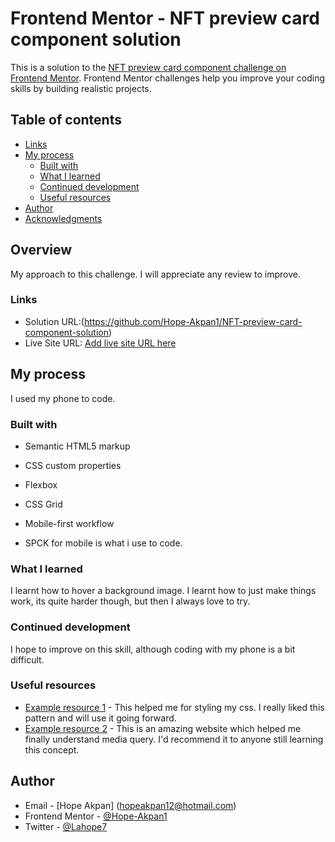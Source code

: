 # Frontend Mentor - NFT preview card component solution

This is a solution to the [NFT preview card component challenge on Frontend Mentor](https://www.frontendmentor.io/challenges/nft-preview-card-component-SbdUL_w0U). Frontend Mentor challenges help you improve your coding skills by building realistic projects. 

## Table of contents

  - [Links](#links)
- [My process](#my-process)
  - [Built with](#built-with)
  - [What I learned](#what-i-learned)
  - [Continued development](#continued-development)
  - [Useful resources](#useful-resources)
- [Author](#author)
- [Acknowledgments](#acknowledgments)


## Overview
My approach to this challenge.
I will appreciate any review to improve.


### Links

- Solution URL:(https://github.com/Hope-Akpan1/NFT-preview-card-component-solution)
- Live Site URL: [Add live site URL here](https://your-live-site-url.com)

## My process
I used my phone to code.

### Built with

- Semantic HTML5 markup
- CSS custom properties
- Flexbox
- CSS Grid
- Mobile-first workflow

- SPCK for mobile is what i use to code.

### What I learned


I learnt how to hover a background image.
I learnt how to just make things work, its quite harder though, but then I always love to try.



### Continued development
I hope to improve on this skill, although coding with my phone is a bit difficult.



### Useful resources

- [Example resource 1](https://developer.mozilla.org/en-US/) - This helped me for styling my css. I really liked this pattern and will use it going forward.
- [Example resource 2](https://www.w3schools.com/) - This is an amazing website which helped me finally understand media query. I'd recommend it to anyone still learning this concept.


## Author

- Email - [Hope Akpan] (hopeakpan12@hotmail.com)
- Frontend Mentor - [@Hope-Akpan1](https://www.frontendmentor.io/profile/Hope-Akpan1)
- Twitter - [@Lahope7](https://www.twitter.com/Lahope7)




